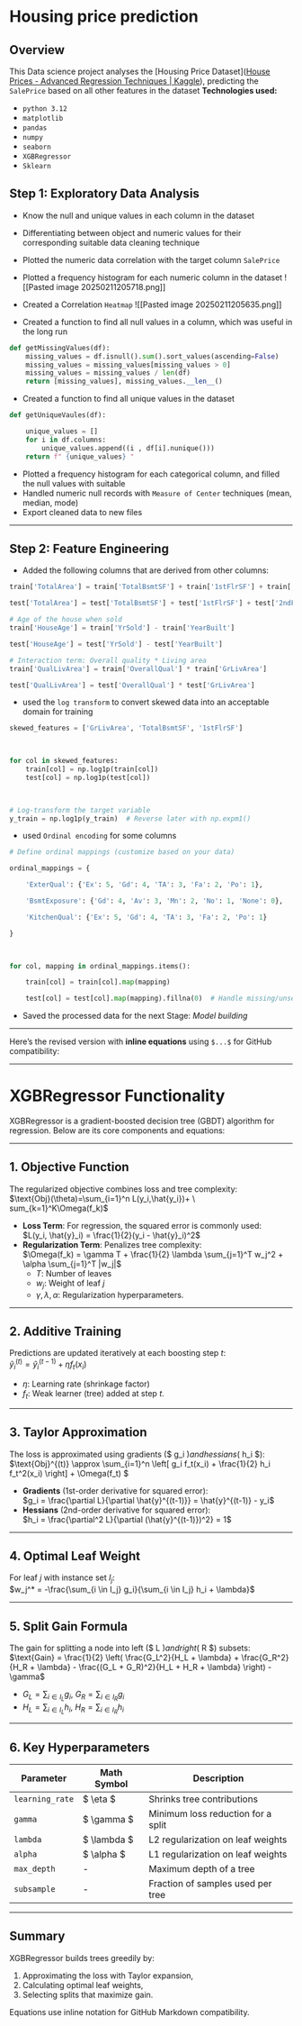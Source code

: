 # Housing price prediction

## Overview 
This Data science project analyses the [Housing Price Dataset]([House Prices - Advanced Regression Techniques | Kaggle](https://www.kaggle.com/competitions/house-prices-advanced-regression-techniques)), predicting the `SalePrice` based on all other features in the dataset
**Technologies used:**
- `python 3.12`
- `matplotlib`
- `pandas`
- `numpy`
- `seaborn`
- `XGBRegressor`
- `Sklearn`
## Step 1: Exploratory Data Analysis 

- Know the null and unique values in each column in the dataset 
- Differentiating between object and numeric values for their corresponding suitable data cleaning technique 
- Plotted the numeric data correlation with the target column `SalePrice`
- Plotted a frequency histogram for each numeric column in the dataset
![[Pasted image 20250211205718.png]]

- Created a Correlation `Heatmap` 
![[Pasted image 20250211205635.png]]

- Created a function to find all null values in a column, which was useful in the long run
```python
def getMissingValues(df):
    missing_values = df.isnull().sum().sort_values(ascending=False)
    missing_values = missing_values[missing_values > 0]
    missing_values = missing_values / len(df)
    return [missing_values], missing_values.__len__()
```

- Created a function to find all unique values in the dataset
```python
def getUniqueVaules(df):

    unique_values = []
    for i in df.columns:
        unique_values.append((i , df[i].nunique()))
    return f" {unique_values} "
```

- Plotted a frequency histogram for each categorical column, and filled the null values with suitable 
- Handled numeric null records with `Measure of Center` techniques (mean, median, mode)
- Export cleaned data to new files

--- 
## Step 2: Feature Engineering
- Added the following columns that are derived from other columns:
```python 
train['TotalArea'] = train['TotalBsmtSF'] + train['1stFlrSF'] + train['2ndFlrSF']

test['TotalArea'] = test['TotalBsmtSF'] + test['1stFlrSF'] + test['2ndFlrSF']

# Age of the house when sold
train['HouseAge'] = train['YrSold'] - train['YearBuilt']

test['HouseAge'] = test['YrSold'] - test['YearBuilt']

# Interaction term: Overall quality * Living area
train['QualLivArea'] = train['OverallQual'] * train['GrLivArea']

test['QualLivArea'] = test['OverallQual'] * test['GrLivArea']
```

- used the `log transform` to convert skewed data into an acceptable domain for training
```python
skewed_features = ['GrLivArea', 'TotalBsmtSF', '1stFlrSF']

  

for col in skewed_features:
    train[col] = np.log1p(train[col])
    test[col] = np.log1p(test[col])

  

# Log-transform the target variable
y_train = np.log1p(y_train)  # Reverse later with np.expm1()
```

- used `Ordinal encoding` for some columns 
```python 
# Define ordinal mappings (customize based on your data)

ordinal_mappings = {

    'ExterQual': {'Ex': 5, 'Gd': 4, 'TA': 3, 'Fa': 2, 'Po': 1},

    'BsmtExposure': {'Gd': 4, 'Av': 3, 'Mn': 2, 'No': 1, 'None': 0},

    'KitchenQual': {'Ex': 5, 'Gd': 4, 'TA': 3, 'Fa': 2, 'Po': 1}

}

  

for col, mapping in ordinal_mappings.items():

    train[col] = train[col].map(mapping)

    test[col] = test[col].map(mapping).fillna(0)  # Handle missing/unseen categories in test
```

- Saved the processed data for the next Stage: *Model building*

---

Here’s the revised version with **inline equations** using `$...$` for GitHub compatibility:

---

# XGBRegressor Functionality

XGBRegressor is a gradient-boosted decision tree (GBDT) algorithm for regression. Below are its core components and equations:

---

## 1. **Objective Function**
The regularized objective combines loss and tree complexity:  
$\text{Obj}(\theta)=\sum_{i=1}^n L(y_i,\hat{y_i})+ \ sum_{k=1}^K\Omega(f_k)$  
- **Loss Term**: For regression, the squared error is commonly used:  
  $L(y_i, \hat{y}_i) = \frac{1}{2}(y_i - \hat{y}_i)^2$  
- **Regularization Term**: Penalizes tree complexity:  
  $\Omega(f_k) = \gamma T + \frac{1}{2} \lambda \sum_{j=1}^T w_j^2 + \alpha \sum_{j=1}^T |w_j|$  
  - $T$: Number of leaves  
  - $w_j$: Weight of leaf $j$  
  - $\gamma, \lambda, \alpha$: Regularization hyperparameters.

---

## 2. **Additive Training**
Predictions are updated iteratively at each boosting step $t$:  
$\hat{y}_i^{(t)} = \hat{y}_i^{(t-1)} + \eta f_t(x_i)$  
- $\eta$: Learning rate (shrinkage factor)  
- $f_t$: Weak learner (tree) added at step $t$.

---

## 3. **Taylor Approximation**
The loss is approximated using gradients ($ g_i $) and hessians ($ h_i $):  
$\text{Obj}^{(t)} \approx \sum_{i=1}^n \left[ g_i f_t(x_i) + \frac{1}{2} h_i f_t^2(x_i) \right] + \Omega(f_t) $  
- **Gradients** (1st-order derivative for squared error):  
  $g_i = \frac{\partial L}{\partial \hat{y}^{(t-1)}} = \hat{y}^{(t-1)} - y_i$  
- **Hessians** (2nd-order derivative for squared error):  
  $h_i = \frac{\partial^2 L}{\partial (\hat{y}^{(t-1)})^2} = 1$  

---

## 4. **Optimal Leaf Weight**
For leaf $j$ with instance set $I_j$:  
$w_j^* = -\frac{\sum_{i \in I_j} g_i}{\sum_{i \in I_j} h_i + \lambda}$

---

## 5. **Split Gain Formula**
The gain for splitting a node into left ($ L $) and right ($ R $) subsets:  
$\text{Gain} = \frac{1}{2} \left( \frac{G_L^2}{H_L + \lambda} + \frac{G_R^2}{H_R + \lambda} - \frac{(G_L + G_R)^2}{H_L + H_R + \lambda} \right) - \gamma$  
- $G_L = \sum_{i \in I_L} g_i$, $G_R = \sum_{i \in I_R} g_i$  
- $H_L = \sum_{i \in I_L} h_i$, $H_R = \sum_{i \in I_R} h_i$  

---

## 6. **Key Hyperparameters**
| Parameter       | Math Symbol | Description                          |
|-----------------|-------------|--------------------------------------|
| `learning_rate` | $ \eta $    | Shrinks tree contributions           |
| `gamma`         | $ \gamma $  | Minimum loss reduction for a split   |
| `lambda`        | $ \lambda $ | L2 regularization on leaf weights   |
| `alpha`         | $ \alpha $  | L1 regularization on leaf weights   |
| `max_depth`     | -           | Maximum depth of a tree              |
| `subsample`     | -           | Fraction of samples used per tree    |

---

## Summary
XGBRegressor builds trees greedily by:  
1. Approximating the loss with Taylor expansion,  
2. Calculating optimal leaf weights,  
3. Selecting splits that maximize gain.  

Equations use inline notation for GitHub Markdown compatibility.

